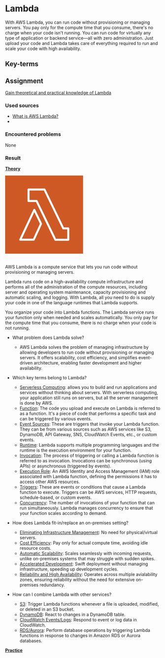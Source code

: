 # Lambda

With AWS Lambda, you can run code without provisioning or managing servers. You pay only for the compute time that you consume, there's no charge when your code isn't running. You can run code for virtually any type of application or backend service—all with zero administration. Just upload your code and Lambda takes care of everything required to run and scale your code with high availability.

## Key-terms


## Assignment

<ins>Gain theoretical and practical knowledge of Lambda</ins>

### Used sources
- [What is AWS Lambda?](https://docs.aws.amazon.com/lambda/latest/dg/welcome.html)
- 

### Encountered problems
None

### Result

**<ins>Theory</ins>**

![lambda](/06_AWS_3/includes/04_lambda1.png)<br><br>

AWS Lambda is a compute service that lets you run code without provisioning or managing servers.

Lambda runs code on a high-availability compute infrastructure and performs all of the administration of the compute resources, including server and operating system maintenance, capacity provisioning and automatic scaling, and logging. With Lambda, all you need to do is supply your code in one of the language runtimes that Lambda supports.

You organize your code into Lambda functions. The Lambda service runs your function only when needed and scales automatically. You only pay for the compute time that you consume, there is no charge when your code is not running.

- What problem does Lambda solve?
    - AWS Lambda solves the problem of managing infrastructure by allowing developers to run code without provisioning or managing servers. It offers scalability, cost efficiency, and simplifies event-driven architecture, enabling faster development and higher availability.

- Which key terms belong to Lambda?
    - <ins>Serverless Computing</ins>: allows you to build and run applications and services without thinking about servers. With serverless computing, your application still runs on servers, but all the server management is done by AWS.
    - <ins>Function</ins>: The code you upload and execute on Lambda is referred to as a function. It's a piece of code that performs a specific task and can be triggered by various events.
    - <ins>Event Sources</ins>: These are triggers that invoke your Lambda function. They can be from various sources such as AWS services like S3, DynamoDB, API Gateway, SNS, CloudWatch Events, etc., or custom events.
    - <ins>Runtime</ins>: Lambda supports multiple programming languages and the runtime is the execution environment for your function.
    - <ins>Invocation</ins>: The process of triggering or calling a Lambda function is referred to as invocation. Invocations can be synchronous (using APIs) or asynchronous (triggered by events). 
    - <ins>Execution Role</ins>: An AWS Identity and Access Management (IAM) role associated with Lambda function, defining the permissions it has to access other AWS resources.
    - <ins>Triggers</ins>: These are events or conditions that cause a Lambda function to execute. Triggers can be AWS services, HTTP requests, schedule-based, or custom events.
    - <ins>Concurrency</ins>: The number of invocations of your function that can run simultaneously. Lambda manages concurrency to ensure that your function scales according to demand.

- How does Lambda fit-in/replace an on-premises setting?
    - <ins>Eliminating Infrastructure Management</ins>: No need for physical/virtual servers.
    - <ins>Cost Efficiency</ins>: Pay only for actual compute time, avoiding idle resource costs.
    - <ins>Automatic Scalability</ins>: Scales seamlessly with incoming requests, unlike on-premises systems that may struggle with sudden spikes.
    - <ins>Accelerated Development</ins>: Swift deployment without managing infrastructure, speeding up development cycles.
    - <ins>Reliability and High Availability</ins>: Operates across multiple avialability zones, ensuring reliability without the need for extensive on-premises redundancy.

- How can I combine Lambda with other services?
    - <ins>S3</ins>: Trigger Lambda functions whenever a file is uploaded, modified, or deleted in an S3 bucket. 
    - <ins>DynamoDB</ins>: React to changes in a DynamoDB table.
    - <ins> CloudWatch Events/Logs</ins>: Respond to event or log data in CloudWatch.
    - <ins>RDS/Aurora</ins>: Perform database operations by triggering Lambda functions in response to changes in Amazon RDS or Aurora databases.

**<ins>Practice</ins>**